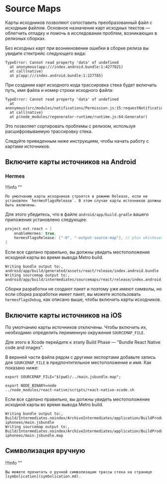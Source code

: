 # Source Maps

Карты исходников позволяют сопоставить преобразованный файл с исходным файлом. Основное назначение карт исходных текстов — облегчить отладку и помочь в исследовании проблем, возникающих в релизных сборках.

Без исходных карт при возникновении ошибки в сборке релиза вы увидите стектрейс следующего вида:

```text
TypeError: Cannot read property 'data' of undefined
  at anonymous(app:///index.android.bundle:1:4277021)
  at call(native)
  at p(app:///index.android.bundle:1:227785)
```

При создании карт исходного кода трассировка стека будет включать путь, имя файла и номер строки исходного файла:

```text
TypeError: Cannot read property 'data' of undefined
  at anonymous(src/modules/notifications/Permission.js:15:requestNotificationPermission)
  at call(native)
  at p(node_modules/regenerator-runtime/runtime.js:64:Generator)
```

Это позволяет сортировать проблемы с релизом, используя расшифровываемую трассировку стека.

Следуйте приведенным ниже инструкциям, чтобы начать работу с картами источников.

## Включите карты источников на Android

### Hermes

!!!info ""

    По умолчанию карты исходников строятся в режиме Release, если не установлен `hermesFlagsRelease`. В этом случае карты источников должны быть включены.

Для этого убедитесь, что в файле `android/app/build.gradle` вашего приложения установлено следующее.

```groovy
project.ext.react = [
    enableHermes: true,
    hermesFlagsRelease: ["-O", "-output-source-map"], // plus whichever flag was required to set this away from default
]
```

Если все сделано правильно, вы должны увидеть местоположение исходной карты во время вывода Metro build.

```text
Writing bundle output to:, android/app/build/generated/assets/react/release/index.android.bundle
Writing sourcemap output to:, android/app/build/intermediates/sourcemaps/react/release/index.android.bundle.packager.map
```

Сборки разработки не создают пакет и поэтому уже имеют символы, но если сборка разработки имеет пакет, вы можете использовать `hermesFlagsDebug`, как описано выше, чтобы включить карты исходников.

## Включите карты источников на iOS

По умолчанию карты источников отключены. Чтобы включить их, необходимо определить переменную окружения `SOURCEMAP_FILE`.

Для этого в Xcode перейдите к этапу Build Phase — "Bundle React Native code and images".

В верхней части файла рядом с другими экспортами добавьте запись для `SOURCEMAP_FILE` в предпочтительное местоположение и имя. Как показано ниже:

```
export SOURCEMAP_FILE="$(pwd)/../main.jsbundle.map";

export NODE_BINARY=node
../node_modules/react-native/scripts/react-native-xcode.sh
```

Если все сделано правильно, вы должны увидеть местоположение исходной карты во время вывода Metro build.

```text
Writing bundle output to:, Build/Intermediates.noindex/ArchiveIntermediates/application/BuildProductsPath/Release-iphoneos/main.jsbundle
Writing sourcemap output to:, Build/Intermediates.noindex/ArchiveIntermediates/application/BuildProductsPath/Release-iphoneos/main.jsbundle.map
```

## Символизация вручную

!!!info ""

    Вы можете прочитать о ручной символизации трассы стека на странице [symbolication](symbolication.md).
